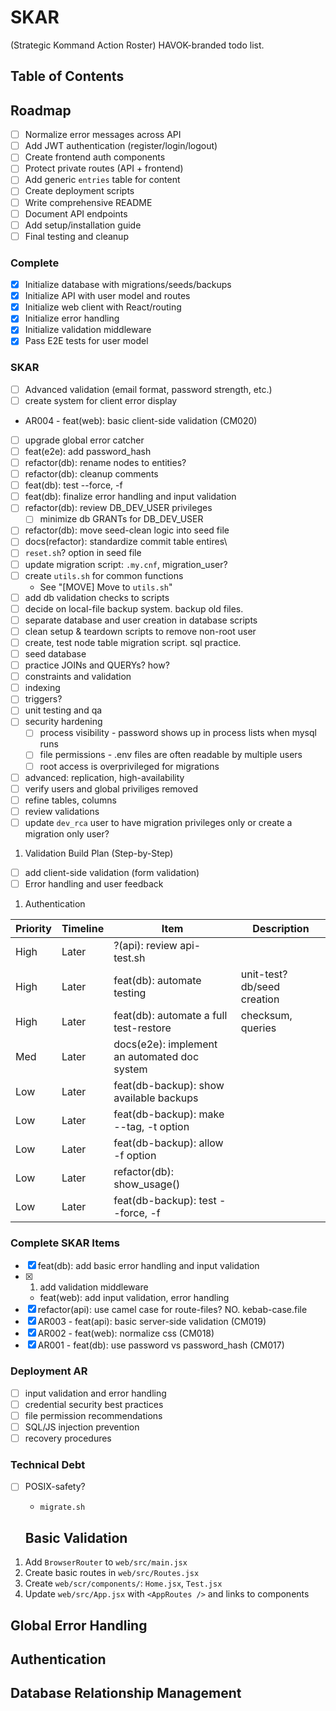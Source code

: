 # SKAR
(Strategic Kommand Action Roster) HAVOK-branded todo list.

## Table of Contents

## Roadmap
- [ ] Normalize error messages across API
- [ ] Add JWT authentication (register/login/logout)
- [ ] Create frontend auth components
- [ ] Protect private routes (API + frontend)
- [ ] Add generic `entries` table for content
- [ ] Create deployment scripts
- [ ] Write comprehensive README
- [ ] Document API endpoints
- [ ] Add setup/installation guide
- [ ] Final testing and cleanup

### Complete
- [x] Initialize database with migrations/seeds/backups
- [x] Initialize API with user model and routes
- [x] Initialize web client with React/routing
- [x] Initialize error handling
- [x] Initialize validation middleware
- [x] Pass E2E tests for user model

### SKAR
- [ ] Advanced validation (email format, password strength, etc.)
- [ ] create system for client error display
- AR004 - feat(web): basic client-side validation (CM020)
- [ ] upgrade global error catcher
- [ ] feat(e2e): add password_hash
- [ ] refactor(db): rename nodes to entities?
- [ ] refactor(db): cleanup comments
- [ ] feat(db): test --force, -f
- [ ] feat(db): finalize error handling and input validation
- [ ] refactor(db): review DB_DEV_USER privileges
    - [ ] minimize db GRANTs for DB_DEV_USER
- [ ] refactor(db): move seed-clean logic into seed file
- [ ] docs(refactor): standardize commit table entires\
- [ ] `reset.sh`? option in seed file
- [ ] update migration script: `.my.cnf`, migration_user?
- [ ] create `utils.sh` for common functions
    - See "[MOVE] Move to `utils.sh`"
- [ ] add db validation checks to scripts
- [ ] decide on local-file backup system.  backup old files.
- [ ] separate database and user creation in database scripts
- [ ] clean setup & teardown scripts to remove non-root user
- [ ] create, test node table migration script. sql practice.
- [ ] seed database
- [ ] practice JOINs and QUERYs? how?
- [ ] constraints and validation
- [ ] indexing
- [ ] triggers?
- [ ] unit testing and qa
- [ ] security hardening
    - [ ] process visibility - password shows up in process lists when mysql runs
    - [ ] file permissions - .env files are often readable by multiple users
    - [ ] root access is overprivileged for migrations
- [ ] advanced: replication, high-availability
- [ ] verify users and global priviliges removed
- [ ] refine tables, columns
- [ ] review validations
- [ ] update `dev_rca` user to have migration privileges only or create a migration only user?

1. Validation Build Plan (Step-by-Step)
- [ ] add client-side validation (form validation)
- [ ] Error handling and user feedback
1. Authentication

| Priority | Timeline | Item | Description |
| - | - | - | - |
| High | Later | ?(api): review api-test.sh
| High | Later | feat(db): automate testing | unit-test? db/seed creation |
| High | Later | feat(db): automate a full test-restore | checksum, queries |
| Med  | Later | docs(e2e): implement an automated doc system | |
| Low  | Later | feat(db-backup): show available backups | |
| Low  | Later | feat(db-backup): make --tag, -t option | |
| Low  | Later | feat(db-backup): allow -f option | |
| Low  | Later | refactor(db): show_usage() | |
| Low  | Later | feat(db-backup): test --force, -f | |

### Complete SKAR Items
- [x] feat(db): add basic error handling and input validation
- [x] 1. add validation middleware
    - feat(web): add input validation, error handling
- [x] refactor(api): use camel case for route-files? NO. kebab-case.file
- [x] AR003 - feat(api): basic server-side validation (CM019)
- [x] AR002 - feat(web): normalize css (CM018)
- [x] AR001 - feat(db): use password vs password_hash (CM017)

### Deployment AR
- [ ] input validation and error handling
- [ ] credential security best practices
- [ ] file permission recommendations
- [ ] SQL/JS injection prevention
- [ ] recovery procedures

### Technical Debt
- [ ] POSIX-safety?
    - `migrate.sh`

    ## Basic Validation
1. Add `BrowserRouter` to `web/src/main.jsx`
1. Create basic routes in `web/src/Routes.jsx`
1. Create `web/scr/components/`: `Home.jsx`, `Test.jsx`
1. Update `web/src/App.jsx` with `<AppRoutes />` and links to components

## Global Error Handling

## Authentication

## Database Relationship Management